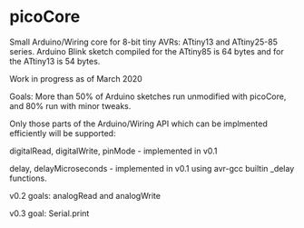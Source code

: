 # picoCore
Small Arduino/Wiring core for 8-bit tiny AVRs: ATtiny13 and ATtiny25-85 series.  Arduino Blink sketch compiled for the ATtiny85 is 64 bytes and for the ATtiny13 is 54 bytes.

Work in progress as of March 2020

Goals: More than 50% of Arduino sketches run unmodified with picoCore, and 80% run with minor tweaks.

Only those parts of the Arduino/Wiring API which can be implmented efficiently will be supported:

digitalRead, digitalWrite, pinMode - implemented in v0.1

delay, delayMicroseconds - implemented in v0.1 using avr-gcc builtin _delay functions.

v0.2 goals: analogRead and analogWrite

v0.3 goal: Serial.print
